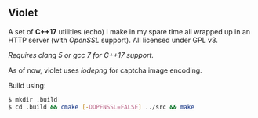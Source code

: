 ## Violet

A set of **C++17** utilities (echo) I make in my spare time all wrapped up in an HTTP server (with *OpenSSL* support). All licensed under GPL v3.  

*Requires clang 5 or gcc 7 for C++17 support.*  

As of now, violet uses *lodepng* for captcha image encoding.  

Build using:
```bash
$ mkdir .build
$ cd .build && cmake [-DOPENSSL=FALSE] ../src && make
```